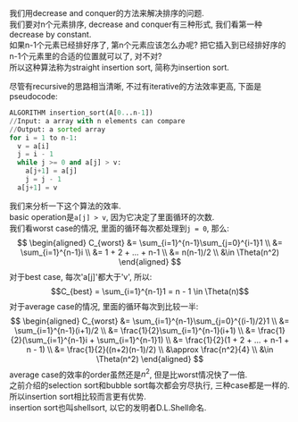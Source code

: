 我们用decrease and conquer的方法来解决排序的问题.  
我们要对n个元素排序, decrease and conquer有三种形式, 我们看第一种decrease by constant.  
如果n-1个元素已经排好序了, 第n个元素应该怎么办呢? 把它插入到已经排好序的n-1个元素里的合适的位置就可以了, 对不对?  
所以这种算法称为straight insertion sort, 简称为insertion sort.

尽管有recursive的思路相当清晰, 不过有iterative的方法效率更高, 下面是pseudocode:
```python
ALGORITHM insertion_sort(A[0...n-1])
//Input: a array with n elements can compare
//Output: a sorted array
for i = 1 to n-1:
  v = a[i]
  j = i - 1
  while j >= 0 and a[j] > v:
    a[j+1] = a[j]
    j = j - 1
  a[j+1] = v
```
我们来分析一下这个算法的效率.  
basic operation是`a[j] > v`, 因为它决定了里面循环的次数.  
我们看worst case的情况, 里面的循环每次都处理到`j = 0`, 那么:
$$
\begin{aligned}
C_{worst} &= \sum_{i=1}^{n-1}\sum_{j=0}^{i-1}1 \\
&= \sum_{i=1}^{n-1}i \\
&= 1 + 2 + ... + n-1 \\
&= n(n-1)/2 \\
&\in \Theta(n^2)
\end{aligned}
$$
对于best case, 每次'a[j]'都大于'v', 所以:
$$C_{best} = \sum_{i=1}^{n-1}1 = n - 1 \in \Theta(n)$$
对于average case的情况, 里面的循环每次到比较一半:
$$
\begin{aligned}
C_{worst} &= \sum_{i=1}^{n-1}\sum_{j=0}^{(i-1)/2}1 \\
&= \sum_{i=1}^{n-1}(i+1)/2 \\
&= \frac{1}{2}\sum_{i=1}^{n-1}(i+1) \\
&= \frac{1}{2}(\sum_{i=1}^{n-1}i + \sum_{i=1}^{n-1}1) \\
&= \frac{1}{2}(1 + 2 + ... + n-1 + n - 1) \\
&= \frac{1}{2}((n+2)(n-1)/2) \\
&\approx \frac{n^2}{4} \\
&\in \Theta(n^2)
\end{aligned}
$$
average case的效率的order虽然还是$n^2$, 但是比worst情况快了一倍.  
之前介绍的selection sort和bubble sort每次都会穷尽执行, 三种case都是一样的.  
所以insertion sort相比较而言更有优势.  
insertion sort也叫shellsort, 以它的发明者D.L.Shell命名.
